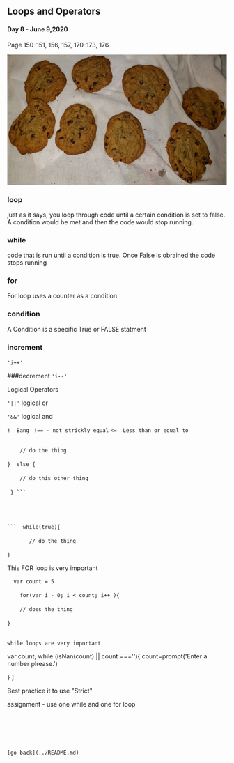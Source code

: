 ## Loops and Operators
#### Day 8 - June 9,2020

Page 150-151, 156, 157, 170-173, 176

<img src="images/chocchip.jpg" height="300px" align ="center">

### loop
just as it says, you loop through code until a certain condition is set to false.  A condition would be met and then the code would stop running.

### while
code that is run until a condition is true. Once False is obrained the code stops running

### for
For loop uses a counter as a condition

### condition
A Condition is a specific True or FALSE statment

### increment
``` 'i++' ```

###decrement
``` 'i--'  ```

Logical Operators

``` '||' ```  logical or

``` '&&' ``` logical and

``` !  Bang ```
``` !== - not strickly equal```
``` <=  Less than or equal to ```



``` if (true) {

    // do the thing

}  else {

    // do this other thing

 } ```



  
```  while(true){

       // do the thing

}
```

This FOR loop is very important

```
  var count = 5

    for(var i - 0; i < count; i++ ){

    // does the thing

}

```
``` isNan("")

while loops are very important

``` 
var count;
while (isNan(count) || count ===''){
  count=prompt('Enter a number plrease.')

}
]


Best practice it to use "Strict" 


assignment - use one while and one for loop


```





[go back](../README.md)